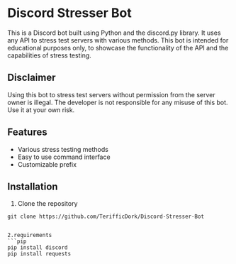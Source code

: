 # Discord Stresser Bot

This is a Discord bot built using Python and the discord.py library. It uses any API to stress test servers with various methods. This bot is intended for educational purposes only, to showcase the functionality of the API and the capabilities of stress testing.

## Disclaimer

Using this bot to stress test servers without permission from the server owner is illegal. The developer is not responsible for any misuse of this bot. Use it at your own risk.

## Features

- Various stress testing methods
- Easy to use command interface
- Customizable prefix

## Installation

1. Clone the repository
```gitclone
git clone https://github.com/TerifficDork/Discord-Stresser-Bot


2.requirements
```pip
pip install discord
pip install requests






